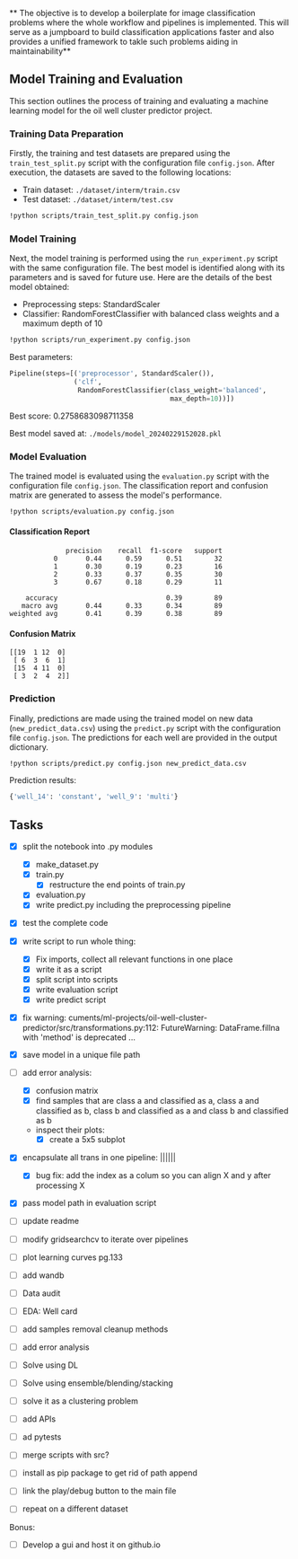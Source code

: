 ** The objective is to develop a boilerplate for image classification problems where the whole workflow and  pipelines is implemented. This will serve as a jumpboard to build classification applications faster and also provides a unified framework to takle such problems aiding in maintainability**

## Model Training and Evaluation

This section outlines the process of training and evaluating a machine learning model for the oil well cluster predictor project.

### Training Data Preparation

Firstly, the training and test datasets are prepared using the `train_test_split.py` script with the configuration file `config.json`. After execution, the datasets are saved to the following locations:
- Train dataset: `./dataset/interm/train.csv`
- Test dataset: `./dataset/interm/test.csv`

```bash
!python scripts/train_test_split.py config.json
```

### Model Training

Next, the model training is performed using the `run_experiment.py` script with the same configuration file. The best model is identified along with its parameters and is saved for future use. Here are the details of the best model obtained:

- Preprocessing steps: StandardScaler
- Classifier: RandomForestClassifier with balanced class weights and a maximum depth of 10

```bash
!python scripts/run_experiment.py config.json
```

Best parameters:
```python
Pipeline(steps=[('preprocessor', StandardScaler()),
                ('clf',
                 RandomForestClassifier(class_weight='balanced',
                                        max_depth=10))])
```

Best score: 0.2758683098711358

Best model saved at: `./models/model_20240229152028.pkl`

### Model Evaluation

The trained model is evaluated using the `evaluation.py` script with the configuration file `config.json`. The classification report and confusion matrix are generated to assess the model's performance.

```bash
!python scripts/evaluation.py config.json
```

#### Classification Report
```
              precision    recall  f1-score   support
           0       0.44      0.59      0.51        32
           1       0.30      0.19      0.23        16
           2       0.33      0.37      0.35        30
           3       0.67      0.18      0.29        11

    accuracy                           0.39        89
   macro avg       0.44      0.33      0.34        89
weighted avg       0.41      0.39      0.38        89
```

#### Confusion Matrix
```
[[19  1 12  0]
 [ 6  3  6  1]
 [15  4 11  0]
 [ 3  2  4  2]]
```

### Prediction

Finally, predictions are made using the trained model on new data (`new_predict_data.csv`) using the `predict.py` script with the configuration file `config.json`. The predictions for each well are provided in the output dictionary.

```bash
!python scripts/predict.py config.json new_predict_data.csv
```

Prediction results:
```python
{'well_14': 'constant', 'well_9': 'multi'}
```


## Tasks
- [x] split the notebook into .py modules
    - [x] make_dataset.py
    - [x] train.py
        -[x] restructure the end points of train.py
    - [x] evaluation.py
    - [x] write predict.py including the preprocessing pipeline
- [x] test the complete code
- [x] write script to run whole thing:
    -[x] Fix imports, collect all relevant functions in one place
    -[x] write it as a script
    - [x] split script into scripts
    - [x] write evaluation script
    - [x] write predict script
- [x] fix warning: cuments/ml-projects/oil-well-cluster-predictor/src/transformations.py:112: FutureWarning: DataFrame.fillna with 'method' is deprecated ...
- [x] save model in a unique file path
- [ ] add error analysis:
    - [x] confusion matrix
    - [x] find samples that are class a and classified as a, class a and classified as b, class b and classified as a and class b and classified as b
    - inspect their plots:
        -[x] create a 5x5 subplot
- [x] encapsulate all trans in one pipeline: ||||||
    - [x] bug fix: add the index as a colum so you can align X and y after processing X
- [x] pass model path in evaluation script
- [ ] update readme
- [ ] modify gridsearchcv to iterate over pipelines
- [ ] plot learning curves pg.133
- [ ] add wandb
- [ ] Data audit
- [ ] EDA: Well card
- [ ] add samples removal cleanup methods
- [ ] add error analysis
- [ ] Solve using DL
- [ ] Solve using ensemble/blending/stacking
- [ ] solve it as a clustering problem

- [ ] add APIs
- [ ] ad pytests
- [ ] merge scripts with src?
- [ ] install as pip package to get rid of path append
- [ ] link the play/debug button to the main file
- [ ] repeat on a different dataset



Bonus:
- [ ] Develop a gui and host it on github.io

